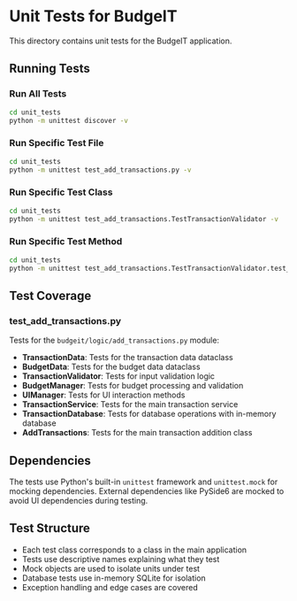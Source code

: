 # Unit Tests for BudgeIT

This directory contains unit tests for the BudgeIT application.

## Running Tests

### Run All Tests
```bash
cd unit_tests
python -m unittest discover -v
```

### Run Specific Test File
```bash
cd unit_tests
python -m unittest test_add_transactions.py -v
```

### Run Specific Test Class
```bash
cd unit_tests
python -m unittest test_add_transactions.TestTransactionValidator -v
```

### Run Specific Test Method
```bash
cd unit_tests
python -m unittest test_add_transactions.TestTransactionValidator.test_validate_input_valid -v
```

## Test Coverage

### test_add_transactions.py
Tests for the `budgeit/logic/add_transactions.py` module:

- **TransactionData**: Tests for the transaction data dataclass
- **BudgetData**: Tests for the budget data dataclass  
- **TransactionValidator**: Tests for input validation logic
- **BudgetManager**: Tests for budget processing and validation
- **UIManager**: Tests for UI interaction methods
- **TransactionService**: Tests for the main transaction service
- **TransactionDatabase**: Tests for database operations with in-memory database
- **AddTransactions**: Tests for the main transaction addition class

## Dependencies

The tests use Python's built-in `unittest` framework and `unittest.mock` for mocking dependencies. External dependencies like PySide6 are mocked to avoid UI dependencies during testing.

## Test Structure

- Each test class corresponds to a class in the main application
- Tests use descriptive names explaining what they test
- Mock objects are used to isolate units under test
- Database tests use in-memory SQLite for isolation
- Exception handling and edge cases are covered 